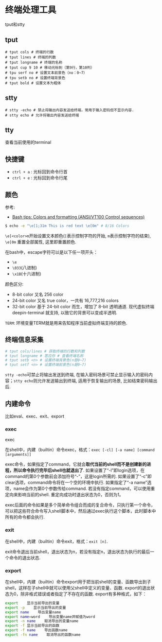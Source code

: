 # 终端处理工具

tput和stty

## tput

    # tput cols # 终端的行数
    # tput lines # 终端的列数
    # tput longname # 终端的名称
    # tput cup 9 10 # 移动光标到（第9行，第10列）
    # tpu serf no # 设置文本前景色（no：0~7）
    # tpu setb no # 设置终端背景色
    # tput bold # 设置文本为粗体

## stty

    # stty -echo # 禁止将输出内容发送给终端，常用于输入密码但不显示内容.
    # stty echo # 允许将输出内容发送给终端

## tty
查看当前使用的terminal

## 快捷键
- `ctrl + a` : 光标回到命令行首
- `ctrl + e` : 光标回到命令行尾

## 颜色
参考:
- [Bash tips: Colors and formatting (ANSI/VT100 Control sequences)](https://misc.flogisoft.com/bash/tip_colors_and_formatting)

```bash
$ echo -e "\e[1;31m This is red text \e[0m" # 8/16 Colors
```

`\e[<color>m`开始设置文本颜色(`[`表示控制字符的开始, `m`表示控制字符的结束), `\e[0m` 重置全部属性, 这里即重置颜色.

在bash中，escape字符可以是以下任一项开头：
- `\e`
- `\033`(八进制)
- `\x1B`(十六进制)

颜色区分:
- 8-bit color 又名 256 color
- 24-bit color 又名 true color，一共有 16,777,216 colors
- 32-bit color 基于 24-bit color 而生，增加了 8-bit 透明通道. 现代虚拟终端 deepin-terminal 就支持, 以致它的背景可以变成半透明.

`TERM`: 环境变量TERM就是用来告知程序当前虚拟终端支持的颜色.

## 终端信息采集
```bash
# tput cols/lines # 获取终端的行数和列数
# tput longname # 答应你 # 查看终端名称
# tput setb <n> # 设置终端背景色(n是0~7)
# tput setf <n> # 设置终端前景色(n是0~7)
```

`stty -echo`可禁止将输出发送到终端, 在输入密码场景可禁止显示输入的密码内容；`stty echo`则允许发送输出到终端, 适用于恢复输出的场景, 比如结束密码输出后.

## 内建命令
比如eval、exec、exit、export

### exec
exec

在shell中，内建（builtin）命令exec，格式：`exec [-cl] [-a name] [command [arguments]]`

exec命令，如果指定了command，它就会**取代当前的shell而不是创建新的进程，所以命令执行完毕后shell也就退出了**. 如果设置了“-l”即login选项，在command的第0个参数前会添加符号“-”，这是login所需的. 如果设置了“-c”即clear选项，command命令将在一个空的环境中执行. 如果指定了“-a name”选项，name会作为第0个参数传给command. 若没有指定command，可以使用重定向来影响当前的shell. 重定向成功时退出状态为0，否则为1。

exec后面的命令如果是多个简单命令组合而成的复合命令，只执行第一个命令，可以把这些符合命令写入shell脚本中，然后通过exec执行这个脚本，此时脚本中所有的命令都会执行.

### exit
在shell中，内建（builtin）命令exit，格式：`exit [n]`.

exit命令退出当前shell，退出状态为n，若没有指定n，退出状态为执行的最后一个命令的退出状态.

### export
在shell中，内建（builtin）命令export用于把当前shell的变量、函数导出到子shell，这样在子shell中就可以使用父shell中定义的变量、函数. export的退出状态为0，除非格式错误或者指定了不存在的函数. export有多种格式，如下：
```bash
export    显示当前导出的变量
export -p    显示当前导出的变量
export name    导出变量name
export name=word    导出变量name并赋值为word
export -n name    取消导出的变量name
export -f 显示当前导出的函数
export -f name    导出函数name
export -fn name    取消导出的函数name
```